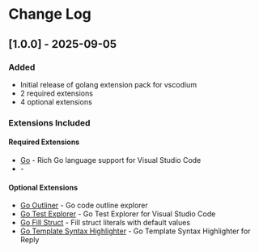 # Change Log

## [1.0.0] - 2025-09-05

### Added

- Initial release of golang extension pack for vscodium
- 2 required extensions
- 4 optional extensions

### Extensions Included

#### Required Extensions

- [Go](https://open-vsx.org/extension/golang/go) - Rich Go language support for Visual Studio Code
- []() -

#### Optional Extensions

- [Go Outliner](https://open-vsx.org/extension/766b/go-outliner) - Go code outline explorer
- [Go Test Explorer](https://open-vsx.org/extension/premparihar/gotestexplorer) - Go Test Explorer for Visual Studio Code
- [Go Fill Struct](https://open-vsx.org/extension/davidbarratt/go-fill-struct) - Fill struct literals with default values
- [Go Template Syntax Highlighter](https://open-vsx.org/extension/karyan40024/gotmpl-syntax-highlighter) - Go Template Syntax Highlighter for Reply
